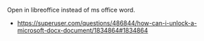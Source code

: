 Open in libreoffice instead of ms office word.

- https://superuser.com/questions/486844/how-can-i-unlock-a-microsoft-docx-document/1834864#1834864
